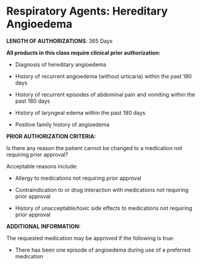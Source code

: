 # Respiratory Agents: Hereditary Angioedema

**LENGTH OF AUTHORIZATIONS**:  365 Days

**All products in this class require clinical prior authorization:**

- Diagnosis of hereditary angioedema

- History of recurrent angioedema (without urticaria) within the past 180 days

- History of recurrent episodes of abdominal pain and vomiting within the past 180 days

- History of laryngeal edema within the past 180 days

- Positive family history of angioedema

**PRIOR AUTHORIZATION CRITERIA:**

Is there any reason the patient cannot be changed to a medication not requiring prior approval?

Acceptable reasons include:

- Allergy to medications not requiring prior approval

- Contraindication to or drug interaction with medications not requiring prior approval

- History of unacceptable/toxic side effects to medications not requiring prior approval

**ADDITIONAL INFORMATION:**

The requested medication may be approved if the following is true:

- There has been one episode of angioedema during use of a preferred medication
